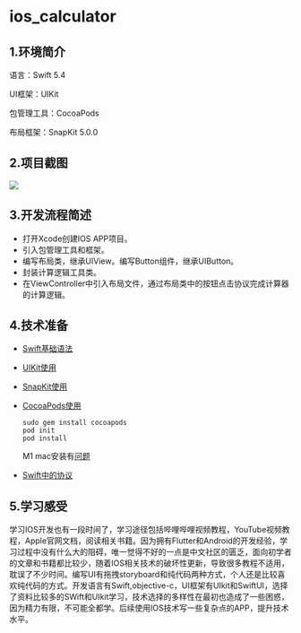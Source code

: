 # ios_calculator
## 1.环境简介

语言：Swift 5.4

UI框架：UIKit

包管理工具：CocoaPods

布局框架：SnapKit 5.0.0

## 2.项目截图

![](https://img-blog.csdnimg.cn/img_convert/d9cf4a90e8f9e659fa7cf93ea5e01626.png)

## 3.开发流程简述

- 打开Xcode创建IOS APP项目。
- 引入包管理工具和框架。
- 编写布局类，继承UIView。编写Button组件，继承UIButton。
- 封装计算逻辑工具类。
- 在ViewController中引入布局文件，通过布局类中的按钮点击协议完成计算器的计算逻辑。

## 4.技术准备

- [Swift基础语法](https://docs.swift.org/swift-book/GuidedTour/GuidedTour.html)

- [UIKit使用](https://developer.apple.com/documentation/uikit/)

- [SnapKit使用](http://snapkit.io/docs/)

- [CocoaPods使用](https://cocoapods.org/)

  ```
  sudo gem install cocoapods
  pod init
  pod install
  ```

  M1 mac安装有[问题](https://github.com/CocoaPods/CocoaPods/issues/10723)

- [Swift中的协议](https://docs.swift.org/swift-book/LanguageGuide/Protocols.html)

## 5.学习感受

学习IOS开发也有一段时间了，学习途径包括哔哩哔哩视频教程，YouTube视频教程，Apple官网文档，阅读相关书籍。因为拥有Flutter和Android的开发经验，学习过程中没有什么大的阻碍，唯一觉得不好的一点是中文社区的匮乏，面向初学者的文章和书籍都比较少，随着IOS相关技术的破坏性更新，导致很多教程不适用，耽误了不少时间。编写UI有拖拽storyboard和纯代码两种方式，个人还是比较喜欢纯代码的方式。开发语言有Swift,objective-c，UI框架有UIkit和SwiftUI，选择了资料比较多的SWift和UIkit学习，技术选择的多样性在最初也造成了一些困惑，因为精力有限，不可能全都学。后续使用IOS技术写一些复杂点的APP，提升技术水平。

